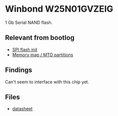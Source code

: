 # Winbond W25N01GVZEIG

1 Gb Serial NAND flash.

## Relevant from bootlog

- [SPI flash init](../../logs/cleaned-boot.log#122-139)
- [Memory map / MTD partitions](../../logs/cleaned-boot.log#141-164)


## Findings

Can't seem to interface with this chip yet.


## Files

- [datasheet](./w25n01gvzeig-datasheet.pdf)
